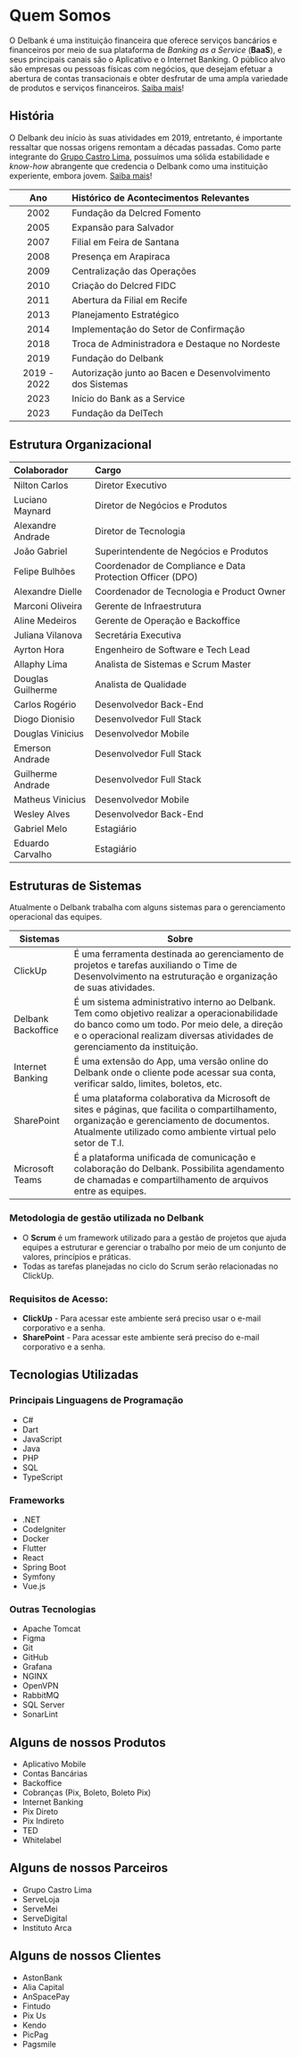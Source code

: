 # Quem Somos

O Delbank é uma instituição financeira que oferece serviços bancários e financeiros por meio de sua plataforma de
_Banking as a Service_ (**BaaS**), e seus principais canais são o Aplicativo e o Internet Banking. O público alvo
são empresas ou pessoas físicas com negócios, que desejam efetuar a abertura de contas transacionais e obter desfrutar
de uma ampla variedade de produtos e serviços financeiros. [Saiba mais](https://delbank.com.br/)!

## História

O Delbank deu início às suas atividades em 2019, entretanto, é importante ressaltar que nossas origens remontam a
décadas passadas. Como parte integrante do [Grupo Castro Lima](https://grupocastrolima.com.br/), possuímos uma sólida
estabilidade e *know-how* abrangente que credencia o Delbank como uma instituição experiente, embora
jovem. [Saiba mais](https://grupocastrolima.com.br/castro-lima/)!

|     Ano     | Histórico de Acontecimentos Relevantes                    |
|:-----------:|:----------------------------------------------------------|
|    2002     | Fundação da Delcred Fomento                               |
|    2005     | Expansão para Salvador                                    |
|    2007     | Filial em Feira de Santana                                |
|    2008     | Presença em Arapiraca                                     |
|    2009     | Centralização das Operações                               |
|    2010     | Criação do Delcred FIDC                                   |
|    2011     | Abertura da Filial em Recife                              |
|    2013     | Planejamento Estratégico                                  |
|    2014     | Implementação do Setor de Confirmação                     |
|    2018     | Troca de Administradora e Destaque no Nordeste            |
|    2019     | Fundação do Delbank                                       |
| 2019 - 2022 | Autorização junto ao Bacen e Desenvolvimento dos Sistemas |
|    2023     | Início do Bank as a Service                               |
|    2023     | Fundação da DelTech                                       |

## Estrutura Organizacional

| Colaborador       | Cargo                                                     |
|:------------------|:----------------------------------------------------------|
| Nilton Carlos     | Diretor Executivo                                         |
| Luciano Maynard   | Diretor de Negócios e Produtos                            |
| Alexandre Andrade | Diretor de Tecnologia                                     |
| João Gabriel      | Superintendente de Negócios e Produtos                    |
| Felipe Bulhões    | Coordenador de Compliance e Data Protection Officer (DPO) |
| Alexandre Dielle  | Coordenador de Tecnologia e Product Owner                 |
| Marconi Oliveira  | Gerente de Infraestrutura                                 |
| Aline Medeiros    | Gerente de Operação e Backoffice                          |
| Juliana Vilanova  | Secretária Executiva                                      |
| Ayrton Hora       | Engenheiro de Software e Tech Lead                        |
| Allaphy Lima      | Analista de Sistemas e Scrum Master                       |
| Douglas Guilherme | Analista de Qualidade                                     |
| Carlos Rogério    | Desenvolvedor Back-End                                    |
| Diogo Dionisio    | Desenvolvedor Full Stack                                  |
| Douglas Vinicius  | Desenvolvedor Mobile                                      |
| Emerson Andrade   | Desenvolvedor Full Stack                                  |
| Guilherme Andrade | Desenvolvedor Full Stack                                  |
| Matheus Vinicius  | Desenvolvedor Mobile                                      |
| Wesley Alves      | Desenvolvedor Back-End                                    |
| Gabriel Melo      | Estagiário                                                |
| Eduardo Carvalho  | Estagiário                                                |

## Estruturas de Sistemas

Atualmente o Delbank trabalha com alguns sistemas para o gerenciamento operacional das equipes.

| Sistemas           | Sobre                                                                                                                                                                                                                          |
|--------------------|--------------------------------------------------------------------------------------------------------------------------------------------------------------------------------------------------------------------------------|
| ClickUp            | É uma ferramenta destinada ao gerenciamento de projetos e tarefas auxiliando o Time de Desenvolvimento na estruturação e organização de suas atividades.                                                                   |
| Delbank Backoffice | É um sistema administrativo interno ao Delbank. Tem como objetivo realizar a operacionabilidade do banco como um todo. Por meio dele, a direção e o operacional realizam diversas atividades de gerenciamento da instituição.     |
| Internet Banking   | É uma extensão do App, uma versão online do Delbank onde o cliente pode acessar sua conta, verificar saldo, limites, boletos, etc.                                                                                           |
| SharePoint         | É uma plataforma colaborativa da Microsoft de sites e páginas, que facilita o compartilhamento, organização e gerenciamento de documentos. Atualmente utilizado como ambiente virtual pelo setor de T.I.                       |
| Microsoft Teams    | É a plataforma unificada de comunicação e colaboração do Delbank. Possibilita agendamento de chamadas e compartilhamento de arquivos entre as equipes.                                                                   |

### Metodologia de gestão utilizada no Delbank

- O **Scrum** é um framework utilizado para a gestão de projetos que ajuda equipes a estruturar e gerenciar o trabalho
  por meio de um conjunto de valores, princípios e práticas.
- Todas as tarefas planejadas no ciclo do Scrum serão relacionadas no ClickUp.

### Requisitos de Acesso:

- **ClickUp** - Para acessar este ambiente será preciso usar o e-mail corporativo e a senha.
- **SharePoint** - Para acessar este ambiente será preciso do e-mail corporativo e a senha.

## Tecnologias Utilizadas

### Principais Linguagens de Programação

- C#
- Dart
- JavaScript
- Java
- PHP
- SQL
- TypeScript

### Frameworks

- .NET
- CodeIgniter
- Docker
- Flutter
- React
- Spring Boot
- Symfony
- Vue.js

### Outras Tecnologias

- Apache Tomcat
- Figma
- Git
- GitHub
- Grafana
- NGINX
- OpenVPN
- RabbitMQ
- SQL Server
- SonarLint

## Alguns de nossos Produtos

- Aplicativo Mobile
- Contas Bancárias
- Backoffice
- Cobranças (Pix, Boleto, Boleto Pix)
- Internet Banking
- Pix Direto
- Pix Indireto
- TED
- Whitelabel

## Alguns de nossos Parceiros

- Grupo Castro Lima
- ServeLoja
- ServeMei
- ServeDigital
- Instituto Arca

## Alguns de nossos Clientes

- AstonBank
- Alia Capital
- AnSpacePay
- Fintudo
- Pix Us
- Kendo
- PicPag
- Pagsmile 
